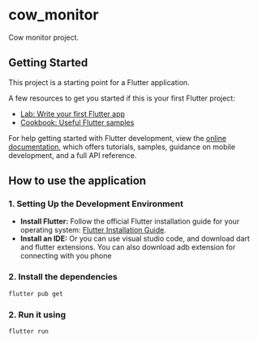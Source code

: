 # cow_monitor

Cow monitor project.

## Getting Started

This project is a starting point for a Flutter application.

A few resources to get you started if this is your first Flutter project:

- [Lab: Write your first Flutter app](https://docs.flutter.dev/get-started/codelab)
- [Cookbook: Useful Flutter samples](https://docs.flutter.dev/cookbook)

For help getting started with Flutter development, view the
[online documentation](https://docs.flutter.dev/), which offers tutorials,
samples, guidance on mobile development, and a full API reference.


## How to use the application

### 1. Setting Up the Development Environment
- **Install Flutter:** Follow the official Flutter installation guide for your operating system: [Flutter Installation Guide](https://flutter.dev/docs/get-started/install).
- **Install an IDE:** Or you can use visual studio code, and download dart and flutter extensions. You can also download adb extension for connecting with you phone

### 2. Install the dependencies
```bash
flutter pub get
```
### 2. Run it using
```bash
flutter run
```




